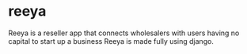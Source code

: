 # reeya

Reeya is a reseller app that connects wholesalers with users having no capital to start up a business
Reeya is made fully using django.
